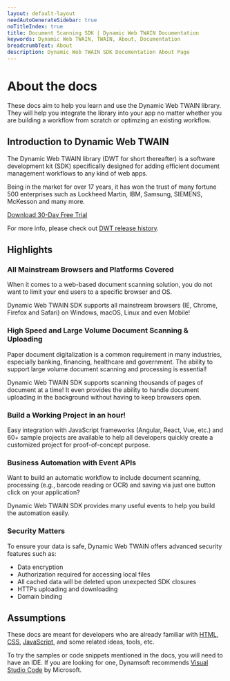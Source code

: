 ```yaml
---
layout: default-layout
needAutoGenerateSidebar: true
noTitleIndex: true
title: Document Scanning SDK | Dynamic Web TWAIN Documentation
keywords: Dynamic Web TWAIN, TWAIN, About, Documentation
breadcrumbText: About
description: Dynamic Web TWAIN SDK Documentation About Page
---
```


# About the docs

These docs aim to help you learn and use the Dynamic Web TWAIN library. They will help you integrate the library into your app no matter whether you are building a workflow from scratch or optimzing an existing workflow.

## Introduction to Dynamic Web TWAIN

The Dynamic Web TWAIN library (DWT for short thereafter) is a software development kit (SDK) specifically designed for adding efficient document management workflows to any kind of web apps.

Being in the market for over 17 years, it has won the trust of many fortune 500 enterprises such as Lockheed Martin, IBM, Samsung, SIEMENS, McKesson and many more. 

<a class="btn d-btn bgOrange hide-sm hide-xs" href="https://www.dynamsoft.com/web-twain/downloads">Download 30-Day Free Trial</a>

For more info, please check out <a href="{{site.info}}schedule/stable.html" target="_blank">DWT release history</a>.

## Highlights

### All Mainstream Browsers and Platforms Covered

When it comes to a web-based document scanning solution, you do not want to limit your end users to a specific browser and OS.

Dynamic Web TWAIN SDK supports all mainstream browsers (IE, Chrome, Firefox and Safari) on Windows, macOS, Linux and even Mobile! 

### High Speed and Large Volume Document Scanning & Uploading

Paper document digitalization is a common requirement in many industries, especially banking, financing, healthcare and government. The ability to support large volume document scanning and processing is essential!

Dynamic Web TWAIN SDK supports scanning thousands of pages of document at a time! It even provides the ability to handle document uploading in the background without having to keep browsers open.

### Build a Working Project in an hour!

Easy integration with JavaScript frameworks (Angular, React, Vue, etc.) and 60+ sample projects are available to help all developers quickly create a customized project for proof-of-concept purpose. 

### Business Automation with Event APIs

Want to build an automatic workflow to include document scanning, processing (e.g., barcode reading or OCR) and saving via just one button click on your application? 

Dynamic Web TWAIN SDK provides many useful events to help you build the automation easily.

### Security Matters

To ensure your data is safe, Dynamic Web TWAIN offers advanced security features such as:
*	Data encryption
*	Authorization required for accessing local files
*	All cached data will be deleted upon unexpected SDK closures
*	HTTPs uploading and downloading
*	Domain binding

## Assumptions

These docs are meant for developers who are already familiar with <a href="https://developer.mozilla.org/docs/Learn/HTML/Introduction_to_HTML" target="_blank">HTML</a>, <a href="https://developer.mozilla.org/docs/Learn/CSS/First_steps" target="_blank">CSS</a>, <a href="https://developer.mozilla.org/en-US/docs/Web/JavaScript/A_re-introduction_to_JavaScript" target="_blank">JavaScript</a>, and some related ideas, tools, etc.

To try the samples or code snippets mentioned in the docs, you will need to have an IDE. If you are looking for one, Dynamsoft recommends <a href="https://code.visualstudio.com/" target="_blank">Visual Studio Code</a> by Microsoft.

